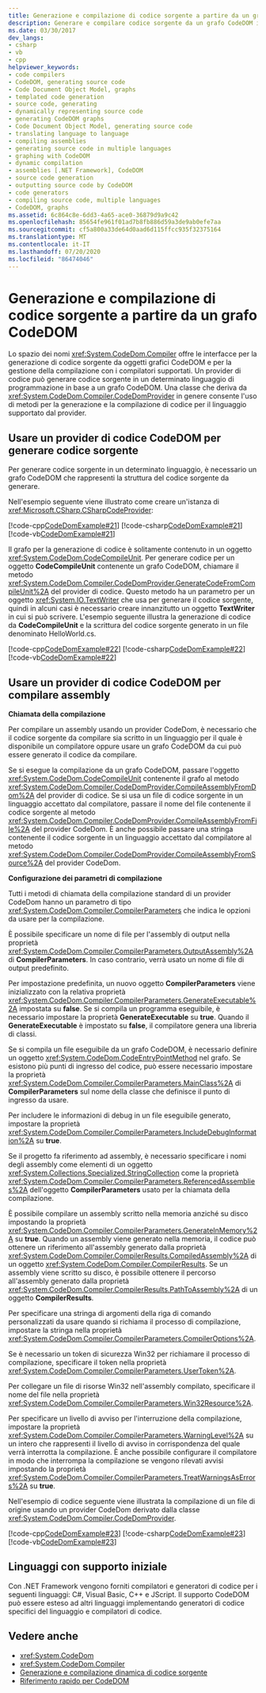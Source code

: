 ```yaml
---
title: Generazione e compilazione di codice sorgente a partire da un grafo CodeDOM
description: Generare e compilare codice sorgente da un grafo CodeDOM in .NET. Utilizzare un provider di codice CodeDOM per generare codice sorgente e compilare assembly.
ms.date: 03/30/2017
dev_langs:
- csharp
- vb
- cpp
helpviewer_keywords:
- code compilers
- CodeDOM, generating source code
- Code Document Object Model, graphs
- templated code generation
- source code, generating
- dynamically representing source code
- generating CodeDOM graphs
- Code Document Object Model, generating source code
- translating language to language
- compiling assemblies
- generating source code in multiple languages
- graphing with CodeDOM
- dynamic compilation
- assemblies [.NET Framework], CodeDOM
- source code generation
- outputting source code by CodeDOM
- code generators
- compiling source code, multiple languages
- CodeDOM, graphs
ms.assetid: 6c864c8e-6dd3-4a65-ace0-36879d9a9c42
ms.openlocfilehash: 85654fe961f01ad7b8fb886d59a3de9ab0efe7aa
ms.sourcegitcommit: cf5a800a33de64d0aad6d115ffcc935f32375164
ms.translationtype: MT
ms.contentlocale: it-IT
ms.lasthandoff: 07/20/2020
ms.locfileid: "86474046"
---
```

# <a name="generating-and-compiling-source-code-from-a-codedom-graph"></a>Generazione e compilazione di codice sorgente a partire da un grafo CodeDOM
Lo spazio dei nomi <xref:System.CodeDom.Compiler> offre le interfacce per la generazione di codice sorgente da oggetti grafici CodeDOM e per la gestione della compilazione con i compilatori supportati. Un provider di codice può generare codice sorgente in un determinato linguaggio di programmazione in base a un grafo CodeDOM. Una classe che deriva da <xref:System.CodeDom.Compiler.CodeDomProvider> in genere consente l'uso di metodi per la generazione e la compilazione di codice per il linguaggio supportato dal provider.  
  
## <a name="using-a-codedom-code-provider-to-generate-source-code"></a>Usare un provider di codice CodeDOM per generare codice sorgente  
 Per generare codice sorgente in un determinato linguaggio, è necessario un grafo CodeDOM che rappresenti la struttura del codice sorgente da generare.  
  
 Nell'esempio seguente viene illustrato come creare un'istanza di <xref:Microsoft.CSharp.CSharpCodeProvider>:  
  
 [!code-cpp[CodeDomExample#21](../../../samples/snippets/cpp/VS_Snippets_CLR/CodeDomExample/CPP/source3.cpp#21)]
 [!code-csharp[CodeDomExample#21](../../../samples/snippets/csharp/VS_Snippets_CLR/CodeDomExample/CS/source3.cs#21)]
 [!code-vb[CodeDomExample#21](../../../samples/snippets/visualbasic/VS_Snippets_CLR/CodeDomExample/VB/source3.vb#21)]  
  
 Il grafo per la generazione di codice è solitamente contenuto in un oggetto <xref:System.CodeDom.CodeCompileUnit>. Per generare codice per un oggetto **CodeCompileUnit** contenente un grafo CodeDOM, chiamare il metodo <xref:System.CodeDom.Compiler.CodeDomProvider.GenerateCodeFromCompileUnit%2A> del provider di codice. Questo metodo ha un parametro per un oggetto <xref:System.IO.TextWriter> che usa per generare il codice sorgente, quindi in alcuni casi è necessario creare innanzitutto un oggetto **TextWriter** in cui si può scrivere. L'esempio seguente illustra la generazione di codice da **CodeCompileUnit** e la scrittura del codice sorgente generato in un file denominato HelloWorld.cs.  
  
 [!code-cpp[CodeDomExample#22](../../../samples/snippets/cpp/VS_Snippets_CLR/CodeDomExample/CPP/source3.cpp#22)]
 [!code-csharp[CodeDomExample#22](../../../samples/snippets/csharp/VS_Snippets_CLR/CodeDomExample/CS/source3.cs#22)]
 [!code-vb[CodeDomExample#22](../../../samples/snippets/visualbasic/VS_Snippets_CLR/CodeDomExample/VB/source3.vb#22)]  
  
## <a name="using-a-codedom-code-provider-to-compile-assemblies"></a>Usare un provider di codice CodeDOM per compilare assembly  
 **Chiamata della compilazione**  
  
 Per compilare un assembly usando un provider CodeDom, è necessario che il codice sorgente da compilare sia scritto in un linguaggio per il quale è disponibile un compilatore oppure usare un grafo CodeDOM da cui può essere generato il codice da compilare.  
  
 Se si esegue la compilazione da un grafo CodeDOM, passare l'oggetto <xref:System.CodeDom.CodeCompileUnit> contenente il grafo al metodo <xref:System.CodeDom.Compiler.CodeDomProvider.CompileAssemblyFromDom%2A> del provider di codice. Se si usa un file di codice sorgente in un linguaggio accettato dal compilatore, passare il nome del file contenente il codice sorgente al metodo <xref:System.CodeDom.Compiler.CodeDomProvider.CompileAssemblyFromFile%2A> del provider CodeDom. È anche possibile passare una stringa contenente il codice sorgente in un linguaggio accettato dal compilatore al metodo <xref:System.CodeDom.Compiler.CodeDomProvider.CompileAssemblyFromSource%2A> del provider CodeDom.  
  
 **Configurazione dei parametri di compilazione**  
  
 Tutti i metodi di chiamata della compilazione standard di un provider CodeDom hanno un parametro di tipo <xref:System.CodeDom.Compiler.CompilerParameters> che indica le opzioni da usare per la compilazione.  
  
 È possibile specificare un nome di file per l'assembly di output nella proprietà <xref:System.CodeDom.Compiler.CompilerParameters.OutputAssembly%2A> di **CompilerParameters**. In caso contrario, verrà usato un nome di file di output predefinito.  
  
 Per impostazione predefinita, un nuovo oggetto **CompilerParameters** viene inizializzato con la relativa proprietà <xref:System.CodeDom.Compiler.CompilerParameters.GenerateExecutable%2A> impostata su **false**. Se si compila un programma eseguibile, è necessario impostare la proprietà **GenerateExecutable** su **true**. Quando il **GenerateExecutable** è impostato su **false**, il compilatore genera una libreria di classi.  
  
 Se si compila un file eseguibile da un grafo CodeDOM, è necessario definire un oggetto <xref:System.CodeDom.CodeEntryPointMethod> nel grafo. Se esistono più punti di ingresso del codice, può essere necessario impostare la proprietà <xref:System.CodeDom.Compiler.CompilerParameters.MainClass%2A> di **CompilerParameters** sul nome della classe che definisce il punto di ingresso da usare.  
  
 Per includere le informazioni di debug in un file eseguibile generato, impostare la proprietà <xref:System.CodeDom.Compiler.CompilerParameters.IncludeDebugInformation%2A> su **true**.  
  
 Se il progetto fa riferimento ad assembly, è necessario specificare i nomi degli assembly come elementi di un oggetto <xref:System.Collections.Specialized.StringCollection> come la proprietà <xref:System.CodeDom.Compiler.CompilerParameters.ReferencedAssemblies%2A> dell'oggetto **CompilerParameters** usato per la chiamata della compilazione.  
  
 È possibile compilare un assembly scritto nella memoria anziché su disco impostando la proprietà <xref:System.CodeDom.Compiler.CompilerParameters.GenerateInMemory%2A> su **true**. Quando un assembly viene generato nella memoria, il codice può ottenere un riferimento all'assembly generato dalla proprietà <xref:System.CodeDom.Compiler.CompilerResults.CompiledAssembly%2A> di un oggetto <xref:System.CodeDom.Compiler.CompilerResults>. Se un assembly viene scritto su disco, è possibile ottenere il percorso all'assembly generato dalla proprietà <xref:System.CodeDom.Compiler.CompilerResults.PathToAssembly%2A> di un oggetto **CompilerResults**.  
  
 Per specificare una stringa di argomenti della riga di comando personalizzati da usare quando si richiama il processo di compilazione, impostare la stringa nella proprietà <xref:System.CodeDom.Compiler.CompilerParameters.CompilerOptions%2A>.  
  
 Se è necessario un token di sicurezza Win32 per richiamare il processo di compilazione, specificare il token nella proprietà <xref:System.CodeDom.Compiler.CompilerParameters.UserToken%2A>.  
  
 Per collegare un file di risorse Win32 nell'assembly compilato, specificare il nome del file nella proprietà <xref:System.CodeDom.Compiler.CompilerParameters.Win32Resource%2A>.  
  
 Per specificare un livello di avviso per l'interruzione della compilazione, impostare la proprietà <xref:System.CodeDom.Compiler.CompilerParameters.WarningLevel%2A> su un intero che rappresenti il livello di avviso in corrispondenza del quale verrà interrotta la compilazione. È anche possibile configurare il compilatore in modo che interrompa la compilazione se vengono rilevati avvisi impostando la proprietà <xref:System.CodeDom.Compiler.CompilerParameters.TreatWarningsAsErrors%2A> su **true**.  
  
 Nell'esempio di codice seguente viene illustrata la compilazione di un file di origine usando un provider CodeDom derivato dalla classe <xref:System.CodeDom.Compiler.CodeDomProvider>.  
  
 [!code-cpp[CodeDomExample#23](../../../samples/snippets/cpp/VS_Snippets_CLR/CodeDomExample/CPP/source3.cpp#23)]
 [!code-csharp[CodeDomExample#23](../../../samples/snippets/csharp/VS_Snippets_CLR/CodeDomExample/CS/source3.cs#23)]
 [!code-vb[CodeDomExample#23](../../../samples/snippets/visualbasic/VS_Snippets_CLR/CodeDomExample/VB/source3.vb#23)]  
  
## <a name="languages-with-initial-support"></a>Linguaggi con supporto iniziale  
 Con .NET Framework vengono forniti compilatori e generatori di codice per i seguenti linguaggi: C#, Visual Basic, C++ e JScript. Il supporto CodeDOM può essere esteso ad altri linguaggi implementando generatori di codice specifici del linguaggio e compilatori di codice.  
  
## <a name="see-also"></a>Vedere anche

- <xref:System.CodeDom>
- <xref:System.CodeDom.Compiler>
- [Generazione e compilazione dinamica di codice sorgente](dynamic-source-code-generation-and-compilation.md)
- [Riferimento rapido per CodeDOM](https://docs.microsoft.com/previous-versions/dotnet/netframework-4.0/f1dfsbhc(v=vs.100))
